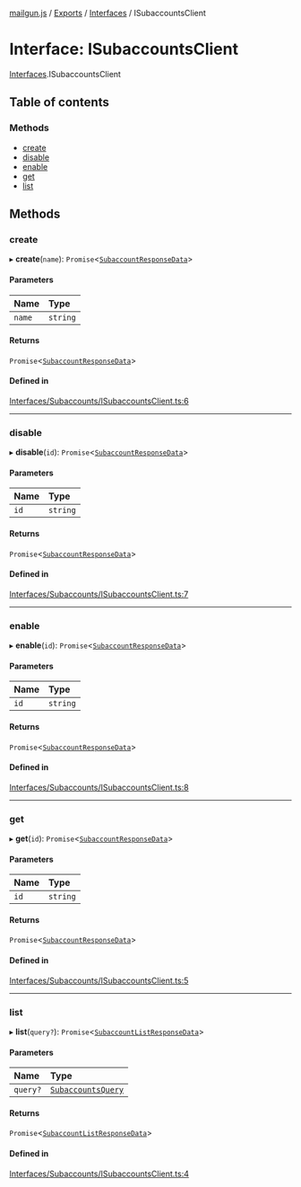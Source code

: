 [mailgun.js](../README.md) / [Exports](../modules.md) / [Interfaces](../modules/Interfaces.md) / ISubaccountsClient

# Interface: ISubaccountsClient

[Interfaces](../modules/Interfaces.md).ISubaccountsClient

## Table of contents

### Methods

- [create](Interfaces.ISubaccountsClient.md#create)
- [disable](Interfaces.ISubaccountsClient.md#disable)
- [enable](Interfaces.ISubaccountsClient.md#enable)
- [get](Interfaces.ISubaccountsClient.md#get)
- [list](Interfaces.ISubaccountsClient.md#list)

## Methods

### create

▸ **create**(`name`): `Promise`<[`SubaccountResponseData`](../modules.md#subaccountresponsedata)\>

#### Parameters

| Name | Type |
| :------ | :------ |
| `name` | `string` |

#### Returns

`Promise`<[`SubaccountResponseData`](../modules.md#subaccountresponsedata)\>

#### Defined in

[Interfaces/Subaccounts/ISubaccountsClient.ts:6](https://github.com/mailgun/mailgun.js/blob/6248cc0/lib/Interfaces/Subaccounts/ISubaccountsClient.ts#L6)

___

### disable

▸ **disable**(`id`): `Promise`<[`SubaccountResponseData`](../modules.md#subaccountresponsedata)\>

#### Parameters

| Name | Type |
| :------ | :------ |
| `id` | `string` |

#### Returns

`Promise`<[`SubaccountResponseData`](../modules.md#subaccountresponsedata)\>

#### Defined in

[Interfaces/Subaccounts/ISubaccountsClient.ts:7](https://github.com/mailgun/mailgun.js/blob/6248cc0/lib/Interfaces/Subaccounts/ISubaccountsClient.ts#L7)

___

### enable

▸ **enable**(`id`): `Promise`<[`SubaccountResponseData`](../modules.md#subaccountresponsedata)\>

#### Parameters

| Name | Type |
| :------ | :------ |
| `id` | `string` |

#### Returns

`Promise`<[`SubaccountResponseData`](../modules.md#subaccountresponsedata)\>

#### Defined in

[Interfaces/Subaccounts/ISubaccountsClient.ts:8](https://github.com/mailgun/mailgun.js/blob/6248cc0/lib/Interfaces/Subaccounts/ISubaccountsClient.ts#L8)

___

### get

▸ **get**(`id`): `Promise`<[`SubaccountResponseData`](../modules.md#subaccountresponsedata)\>

#### Parameters

| Name | Type |
| :------ | :------ |
| `id` | `string` |

#### Returns

`Promise`<[`SubaccountResponseData`](../modules.md#subaccountresponsedata)\>

#### Defined in

[Interfaces/Subaccounts/ISubaccountsClient.ts:5](https://github.com/mailgun/mailgun.js/blob/6248cc0/lib/Interfaces/Subaccounts/ISubaccountsClient.ts#L5)

___

### list

▸ **list**(`query?`): `Promise`<[`SubaccountListResponseData`](../modules.md#subaccountlistresponsedata)\>

#### Parameters

| Name | Type |
| :------ | :------ |
| `query?` | [`SubaccountsQuery`](../modules.md#subaccountsquery) |

#### Returns

`Promise`<[`SubaccountListResponseData`](../modules.md#subaccountlistresponsedata)\>

#### Defined in

[Interfaces/Subaccounts/ISubaccountsClient.ts:4](https://github.com/mailgun/mailgun.js/blob/6248cc0/lib/Interfaces/Subaccounts/ISubaccountsClient.ts#L4)
